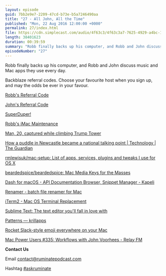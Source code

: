 ```yaml
---
layout: episode
guid: 7bb2e9e7-2209-47cd-b73e-b5a7246490aa
title: "27 - All John, All the Time"
published: "Mon, 22 Aug 2016 12:00:00 +0000"
permalink: 27/index.html
file: https://cdn.simplecast.com/audio/4f63c3/4f63c3a7-7625-4929-a4bc-1ef4cdcbca06/ebce9b3c-a3a3-479e-a0a4-464eefbafcc8/22cfbdc2_tc.mp3?aid=rss_feed&feed=7Rzwf7P6
length: 38401623
duration: 00:39:59
summary: "Robb finally backs up his computer, and Robb and John discuss music and Mac apps they use every day."
episodeNumber: "27"
---
```


Robb finally backs up his computer, and Robb and John discuss music and Mac apps they use every day.

Backblaze referral codes. Choose your favourite host when you sign up, and may the odds be ever in your favour.

[Robb's Referral Code](https://secure.backblaze.com/r/01gkf3)

[John's Referral Code](https://secure.backblaze.com/r/00zfyq)

[SuperDuper!](http://www.shirt-pocket.com/SuperDuper/SuperDuperDescription.html)

[Robb's iMac Maintenance](https://www.instagram.com/p/P2X9fTMrQc/)

[Man, 20, captured while climbing Trump Tower](http://www.usatoday.com/story/news/nation/2016/08/10/man-suction-cups-trump-tower/88538012/)

[How a puddle in Newcastle became a national talking point | Technology | The Guardian](https://www.theguardian.com/technology/2016/jan/06/the-internet-cant-stop-watching-this-livestream-of-people-trying-to-cross-a-puddle)

[rmlewisuk/mac-setup: List of apps, services, plugins and tweaks I use for OS X](https://github.com/rmlewisuk/mac-setup)

[beardedspice/beardedspice: Mac Media Keys for the Masses](https://github.com/beardedspice/beardedspice)

[Dash for macOS - API Documentation Browser, Snippet Manager - Kapeli](https://kapeli.com/dash)

[Renamer - batch file renamer for Mac](http://renamer.com/)

[iTerm2 - Mac OS Terminal Replacement](https://www.iterm2.com/)

[Sublime Text: The text editor you'll fall in love with](https://www.sublimetext.com/)

[Patterns — krillapps](http://krillapps.com/patterns/)

[Rocket Slack-style emoji everywhere on your Mac](http://matthewpalmer.net/rocket/)

[Mac Power Users #335: Workflows with John Voorhees - Relay FM](https://www.relay.fm/mpu/335)

**Contact Us**

Email [contact@ruminatepodcast.com](mailto:contact@ruminatepodcast.com)

Hashtag [#askruminate](https://twitter.com/search?q=askruminate)
